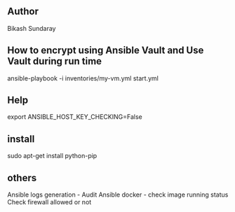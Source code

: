 ## Author
Bikash Sundaray

## How to encrypt using Ansible Vault and Use Vault during run time
ansible-playbook -i inventories/my-vm.yml start.yml

## Help
export ANSIBLE_HOST_KEY_CHECKING=False

## install
sudo apt-get install python-pip

## others
Ansible logs generation - Audit
Ansible docker - check image running status
Check firewall allowed or not
